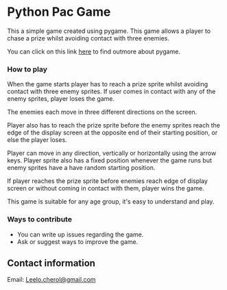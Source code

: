 # Python Pac Game

This a simple game created using pygame.
This game allows a player to chase a prize whilst avoiding contact with three enemies.

You can click on this link [here](https://www.pygame.org/wiki/about) to find outmore about pygame.

### How to play

When the game starts player has to reach a prize sprite whilst avoiding contact with
three enemy sprites. If user comes in contact with any of the enemy sprites, player loses
the game.

The enemies each move in three different directions on the screen.

Player also has to reach the prize sprite before the enemy sprites reach the edge of the display screen at the opposite end of their
starting position, or else the player loses.

Player can move in any direction, vertically or horizontally using the arrow keys. Player sprite also has a fixed position
whenever the game runs but enemy sprites have a have random starting position. 

If player reaches the prize sprite before enemies reach edge of display screen or without coming in contact
with them, player wins the game.

This game is suitable for any age group, it's easy to understand and play.


### Ways to contribute
* You can write up issues regarding the game.
* Ask or suggest ways to improve the game.

## Contact information
Email: Leelo.cherol@gmail.com
